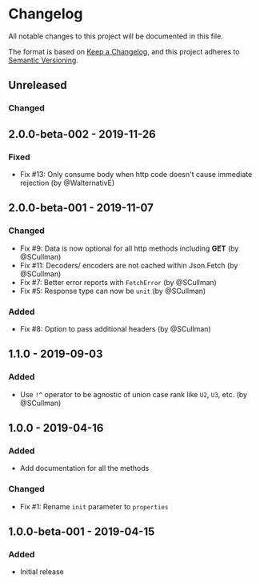 # Changelog
All notable changes to this project will be documented in this file.

The format is based on [Keep a Changelog](https://keepachangelog.com/en/1.0.0/),
and this project adheres to [Semantic Versioning](https://semver.org/spec/v2.0.0.html).

## Unreleased
### Changed

## 2.0.0-beta-002 - 2019-11-26
### Fixed
* Fix #13: Only consume body when http code doesn't cause immediate rejection (by @WalternativE)

## 2.0.0-beta-001 - 2019-11-07
### Changed
* Fix #9: Data is now optional for all http methods including **GET** (by @SCullman)
* Fix #11: Decoders/ encoders are not cached within Json.Fetch (by @SCullman)
* Fix #7: Better error reports with `FetchError` (by @SCullman)
* Fix #5: Response type can now be `unit` (by @SCullman)

### Added
* Fix #8: Option to pass additional headers (by @SCullman)

## 1.1.0 - 2019-09-03
### Added

* Use `!^` operator to be agnostic of union case rank like `U2`, `U3`, etc. (by @SCullman)

## 1.0.0 - 2019-04-16
### Added

* Add documentation for all the methods

### Changed
* Fix #1: Rename `init` parameter to `properties`


## 1.0.0-beta-001 - 2019-04-15
### Added

* Initial release
